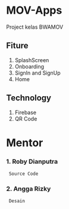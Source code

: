 # MOV-Apps
Project kelas BWAMOV

## Fiture
1. SplashScreen
2. Onboarding
3. SignIn and SignUp
4. Home

## Technology
1. Firebase
2. QR Code

# Mentor
### 1. Roby Dianputra
     Source Code
### 2. Angga Rizky
     Desain
